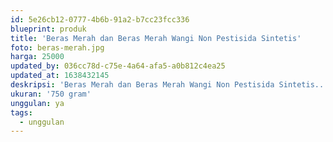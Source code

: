 ```yaml
---
id: 5e26cb12-0777-4b6b-91a2-b7cc23fcc336
blueprint: produk
title: 'Beras Merah dan Beras Merah Wangi Non Pestisida Sintetis'
foto: beras-merah.jpg
harga: 25000
updated_by: 036cc78d-c75e-4a64-afa5-a0b812c4ea25
updated_at: 1638432145
deskripsi: 'Beras Merah dan Beras Merah Wangi Non Pestisida Sintetis.. Keduanya jenis sama beras merah hanya beda varietas, yang satu wangi pulen, sedangkan yang lain aroma biasa. Keduanya memiliki kandungan gizi yang sama. Yang membuat berbeda adalah cara memasak dan tentu harga. Beras merah wangi lebih simpel untuk dimasak dan rasa yang jauh lebih pulen. Untuk harga pun beras merah wangi jauh lebih tinggi.'
ukuran: '750 gram'
unggulan: ya
tags:
  - unggulan
---
```

